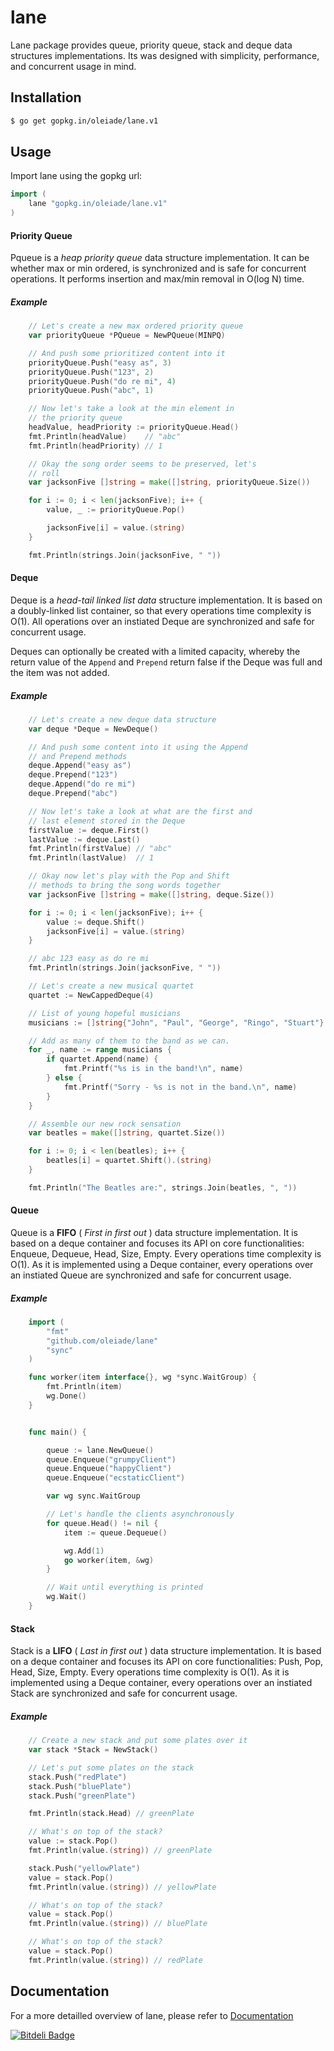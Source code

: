lane
====

Lane package provides queue, priority queue, stack and deque data structures
implementations. Its was designed with simplicity, performance, and concurrent
usage in mind.

## Installation

```bash
$ go get gopkg.in/oleiade/lane.v1
```

## Usage

Import lane using the gopkg url:

```go
import (
    lane "gopkg.in/oleiade/lane.v1"
)
```


#### Priority Queue

Pqueue is a *heap priority queue* data structure implementation. It can be whether max or min ordered, is synchronized and is safe for concurrent operations. It performs insertion and max/min removal in O(log N) time.

##### Example

```go
	// Let's create a new max ordered priority queue
	var priorityQueue *PQueue = NewPQueue(MINPQ)

	// And push some prioritized content into it
	priorityQueue.Push("easy as", 3)
	priorityQueue.Push("123", 2)
	priorityQueue.Push("do re mi", 4)
	priorityQueue.Push("abc", 1)

	// Now let's take a look at the min element in
	// the priority queue
	headValue, headPriority := priorityQueue.Head()
	fmt.Println(headValue)    // "abc"
	fmt.Println(headPriority) // 1

	// Okay the song order seems to be preserved, let's
	// roll
	var jacksonFive []string = make([]string, priorityQueue.Size())

	for i := 0; i < len(jacksonFive); i++ {
		value, _ := priorityQueue.Pop()

		jacksonFive[i] = value.(string)
	}

	fmt.Println(strings.Join(jacksonFive, " "))
```

#### Deque

Deque is a *head-tail linked list data* structure implementation. It is based on a doubly-linked list container, so that every operations time complexity is O(1). All operations over an instiated Deque are synchronized and safe for concurrent usage. 

Deques can optionally be created with a limited capacity, whereby the return value of the `Append` and `Prepend` return false if the Deque was full and the item was not added.

##### Example

```go
	// Let's create a new deque data structure
	var deque *Deque = NewDeque()

	// And push some content into it using the Append
	// and Prepend methods
	deque.Append("easy as")
	deque.Prepend("123")
	deque.Append("do re mi")
	deque.Prepend("abc")

	// Now let's take a look at what are the first and
	// last element stored in the Deque
	firstValue := deque.First()
	lastValue := deque.Last()
	fmt.Println(firstValue) // "abc"
	fmt.Println(lastValue)  // 1

	// Okay now let's play with the Pop and Shift
	// methods to bring the song words together
	var jacksonFive []string = make([]string, deque.Size())

	for i := 0; i < len(jacksonFive); i++ {
		value := deque.Shift()
		jacksonFive[i] = value.(string)
	}

	// abc 123 easy as do re mi
	fmt.Println(strings.Join(jacksonFive, " "))
```

```go
	// Let's create a new musical quartet
	quartet := NewCappedDeque(4)

	// List of young hopeful musicians
	musicians := []string{"John", "Paul", "George", "Ringo", "Stuart"}

	// Add as many of them to the band as we can.
	for _, name := range musicians {
		if quartet.Append(name) {
			fmt.Printf("%s is in the band!\n", name)
		} else {
			fmt.Printf("Sorry - %s is not in the band.\n", name)
		}
	}

	// Assemble our new rock sensation
	var beatles = make([]string, quartet.Size())

	for i := 0; i < len(beatles); i++ {
		beatles[i] = quartet.Shift().(string)
	}

	fmt.Println("The Beatles are:", strings.Join(beatles, ", "))
```

#### Queue

Queue is a **FIFO** ( *First in first out* ) data structure implementation. It is based on a deque container and focuses its API on core functionalities: Enqueue, Dequeue, Head, Size, Empty. Every operations time complexity is O(1). As it is implemented using a Deque container, every operations over an instiated Queue are synchronized and safe for concurrent usage.

##### Example

```go
    import (
        "fmt"
        "github.com/oleiade/lane"
        "sync"
    )

    func worker(item interface{}, wg *sync.WaitGroup) {
        fmt.Println(item)
        wg.Done()
    }


    func main() {

        queue := lane.NewQueue()
        queue.Enqueue("grumpyClient")
        queue.Enqueue("happyClient")
        queue.Enqueue("ecstaticClient")

        var wg sync.WaitGroup

        // Let's handle the clients asynchronously
        for queue.Head() != nil {
            item := queue.Dequeue()

            wg.Add(1)
            go worker(item, &wg)
        }

        // Wait until everything is printed
        wg.Wait()
    }
```

#### Stack

Stack is a **LIFO** ( *Last in first out* ) data structure implementation. It is based on a deque container and focuses its API on core functionalities: Push, Pop, Head, Size, Empty. Every operations time complexity is O(1). As it is implemented using a Deque container, every operations over an instiated Stack are synchronized and safe for concurrent usage.

##### Example

```go
	// Create a new stack and put some plates over it
	var stack *Stack = NewStack()

	// Let's put some plates on the stack
	stack.Push("redPlate")
	stack.Push("bluePlate")
	stack.Push("greenPlate")

	fmt.Println(stack.Head) // greenPlate

	// What's on top of the stack?
	value := stack.Pop()
	fmt.Println(value.(string)) // greenPlate

	stack.Push("yellowPlate")
	value = stack.Pop()
	fmt.Println(value.(string)) // yellowPlate

	// What's on top of the stack?
	value = stack.Pop()
	fmt.Println(value.(string)) // bluePlate

	// What's on top of the stack?
	value = stack.Pop()
	fmt.Println(value.(string)) // redPlate
```


## Documentation

For a more detailled overview of lane, please refer to [Documentation](http://godoc.org/github.com/oleiade/lane)


[![Bitdeli Badge](https://d2weczhvl823v0.cloudfront.net/oleiade/lane/trend.png)](https://bitdeli.com/free "Bitdeli Badge")

